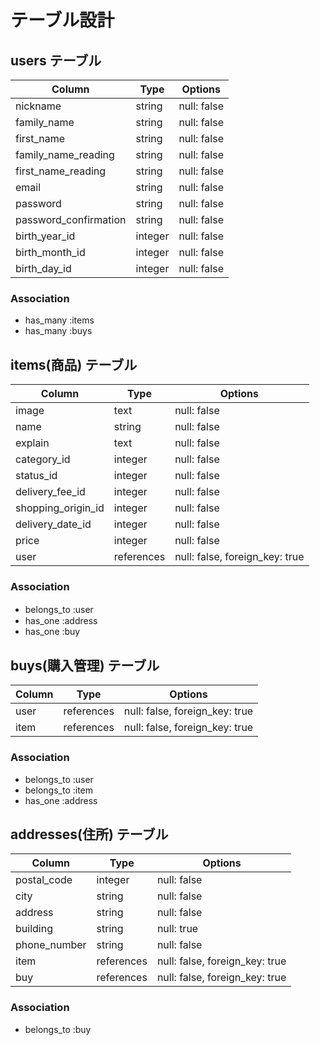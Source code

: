 
# テーブル設計

## users テーブル

| Column                           | Type   | Options     |
| -------------------------------- | ------ | ----------- |
| nickname                         | string | null: false |
| family_name                      | string | null: false |
| first_name                       | string | null: false |
| family_name_reading              | string | null: false |
| first_name_reading               | string | null: false |
| email                            | string | null: false |
| password                         | string | null: false |
| password_confirmation            | string | null: false |
| birth_year_id                    | integer| null: false |
| birth_month_id                   | integer| null: false |
| birth_day_id                     | integer| null: false |

### Association
- has_many :items
- has_many :buys

## items(商品) テーブル

| Column              | Type      | Options                       |
| ------------------- | --------- | ----------------------------- |
| image               | text      | null: false                   |
| name                | string    | null: false                   |
| explain             | text      | null: false                   |
| category_id         | integer   | null: false                   |
| status_id           | integer   | null: false                   |
| delivery_fee_id     | integer   | null: false                   |
| shopping_origin_id  | integer   | null: false                   |
| delivery_date_id    | integer   | null: false                   |
| price               | integer   | null: false                   |
| user                |references | null: false, foreign_key: true|


### Association
- belongs_to :user　
- has_one :address
- has_one :buy

## buys(購入管理) テーブル

| Column      | Type          | Options                        |
| ----------- | --------------| ------------------------------ |
| user        | references    |  null: false, foreign_key: true|
| item        | references    |  null: false, foreign_key: true|


### Association

 - belongs_to :user
 - belongs_to :item
 - has_one :address



## addresses(住所) テーブル


| Column            | Type      | Options                       |
| ----------------- | ----------| ----------------------------- |
| postal_code       | integer   | null: false                   |
| city              | string    | null: false                   |
| address           | string    | null: false                   |
| building          | string    | null: true                    |
| phone_number      | string    | null: false                   |
| item              |references | null: false, foreign_key: true|
| buy               |references | null: false, foreign_key: true|


### Association

- belongs_to :buy


